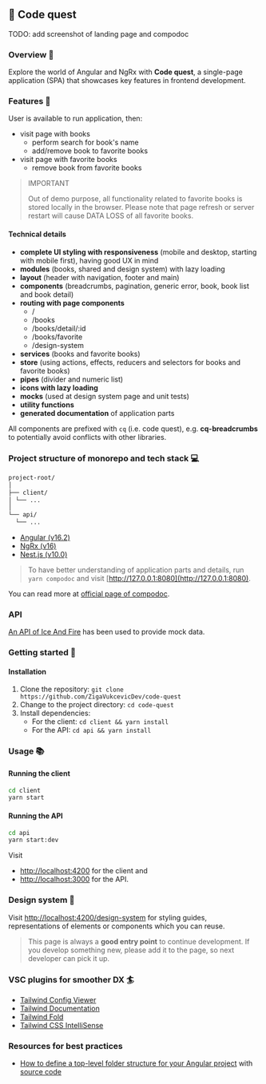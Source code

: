 ## 🚀 Code quest

TODO: add screenshot of landing page and compodoc

### Overview 🔖

Explore the world of Angular and NgRx with **Code quest**, a single-page application (SPA) that showcases key features in frontend development.

### Features 🎁

User is available to run application, then:

- visit page with books
  - perform search for book's name
  - add/remove book to favorite books
- visit page with favorite books
  - remove book from favorite books

> IMPORTANT
>
> Out of demo purpose, all functionality related to favorite books is stored locally in the browser.
> Please note that page refresh or server restart will cause DATA LOSS of all favorite books.

#### Technical details

- **complete UI styling with responsiveness** (mobile and desktop, starting with mobile first), having good UX in mind
- **modules** (books, shared and design system) with lazy loading
- **layout** (header with navigation, footer and main)
- **components** (breadcrumbs, pagination, generic error, book, book list and book detail)
- **routing with page components**
  - /
  - /books
  - /books/detail/:id
  - /books/favorite
  - /design-system
- **services** (books and favorite books)
- **store** (using actions, effects, reducers and selectors for books and favorite books)
- **pipes** (divider and numeric list)
- **icons with lazy loading**
- **mocks** (used at design system page and unit tests)
- **utility functions**
- **generated documentation** of application parts

All components are prefixed with `cq` (i.e. code quest), e.g. **cq-breadcrumbs** to potentially avoid conflicts with other libraries.

### Project structure of monorepo and tech stack 💻

```bash
project-root/
│
├── client/
│ └── ...
│
└── api/
  └── ...
```

- [Angular (v16.2)](https://angular.dev/)
- [NgRx (v16)](https://ngrx.io/)
- [Nest.js (v10.0)](https://nestjs.com/)

> To have better understanding of application parts and details, run `yarn compodoc` and visit [http://127.0.0.1:8080](http://127.0.0.1:8080).

You can read more at [official page of compodoc](https://compodoc.app/).

### API

[An API of Ice And Fire](https://anapioficeandfire.com/) has been used to provide mock data.

### Getting started 💪

#### Installation

1. Clone the repository: `git clone https://github.com/ZigaVukcevicDev/code-quest`
2. Change to the project directory: `cd code-quest`
3. Install dependencies:
   - For the client: `cd client && yarn install`
   - For the API: `cd api && yarn install`

### Usage 📚

#### Running the client

```bash
cd client
yarn start
```

#### Running the API

```bash
cd api
yarn start:dev
```

Visit

- [http://localhost:4200](http://localhost:4200) for the client and
- [http://localhost:3000](http://localhost:3000) for the API.

### Design system 🎨

Visit [http://localhost:4200/design-system](http://localhost:4200/design-system) for styling guides, representations of elements or components which you can reuse.

> This page is always a **good entry point** to continue development. If you develop something new, please add it to the page, so next developer can pick it up.

### VSC plugins for smoother DX 🏄

- [Tailwind Config Viewer](https://marketplace.visualstudio.com/items?itemName=KalimahApps.tailwind-config-viewer)
- [Tailwind Documentation](https://marketplace.visualstudio.com/items?itemName=alfredbirk.tailwind-documentation)
- [Tailwind Fold](https://marketplace.visualstudio.com/items?itemName=stivo.tailwind-fold)
- [Tailwind CSS IntelliSense](https://marketplace.visualstudio.com/items?itemName=bradlc.vscode-tailwindcss)

### Resources for best practices

- [How to define a top-level folder structure for your Angular project](https://medium.com/@VenuThomas/how-to-define-a-top-level-folder-structure-for-your-angular-project-de6d151783e5) with [source code](https://github.com/venuthomas/AngularFileStructure)
